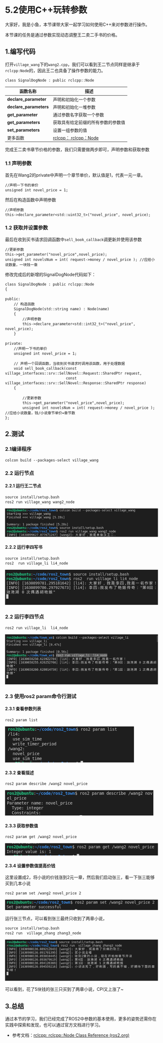 # 5.2使用C++玩转参数

大家好，我是小鱼，本节课带大家一起学习如何使用C++来对参数进行操作。

本节课的任务是通过参数实现动态调整王二卖二手书的价格。

## 1.编写代码

打开`village_wang`下的`wang2.cpp`，我们可以看到王二节点同样是继承于`rclcpp:Node`的，因此王二也具备了操作参数的能力。                                                                                                                                                                         

```
class SignalDogNode : public rclcpp::Node
```

| 函数名称               | 描述                                                         |
| ---------------------- | ------------------------------------------------------------ |
| **declare_parameter**  | 声明和初始化一个参数                                         |
| **declare_parameters** | 声明和初始化一堆参数                                         |
| **get_parameter**      | 通过参数名字获取一个参数                                     |
| **get_parameters**     | 获取具有给定前缀的所有参数的参数值                           |
| **set_parameters**     | 设置一组参数的值                                             |
| 更多函数               | [rclcpp： rclcpp：Node](https://docs.ros2.org/latest/api/rclpy/api/node.html) |

完成王二卖书章节价格的参数，我们只需要做两步即可，声明参数和获取参数

### 1.1 声明参数

首先在Wang2的private中声明一个章节单价，默认值是1，代表一元一章。

```
//声明一下书的单价
unsigned int novel_price = 1;
```

然后在构造函数中声明参数

```
//声明参数
this->declare_parameter<std::uint32_t>("novel_price", novel_price);
```

### 1.2 获取并设置参数

最后在收到买书请求回调函数中`sell_book_callback`调更新并使用该参数

```
//更新参数
this->get_parameter("novel_price",novel_price);
unsigned int novelsNum = int( request->money / novel_price ); //应给小说数量，一块钱一章
```

修改完成后的新增的SignalDogNode代码如下：

```
class SignalDogNode : public rclcpp::Node
{

public:
    // 构造函数
    SignalDogNode(std::string name) : Node(name)
    {
        //声明参数
        this->declare_parameter<std::int32_t>("novel_price", novel_price);
    }

private:
    //声明一下书的单价
    unsigned int novel_price = 1;
    
    // 声明一个回调函数，当收到买书请求时调用该函数，用于处理数据
    void sell_book_callback(const village_interfaces::srv::SellNovel::Request::SharedPtr request,
                            const village_interfaces::srv::SellNovel::Response::SharedPtr response)
    {
   
        //更新参数
        this->get_parameter("novel_price",novel_price);
        unsigned int novelsNum = int( request->money / novel_price ); //应给小说数量，钱/小说章节单价=章节数
};
```

## 2.测试

### 2.1编译程序

```
colcon build --packages-select village_wang
```

### 2.2 运行节点

#### 2.2.1 运行王二节点

```
source install/setup.bash
ros2 run village_wang wang2_node 
```

![image-20210906114050417](5.3使用C++玩转参数/imgs/image-20210906114050417.png)

#### 2.2.2 运行李四写书

```
source install/setup.bash
ros2  run village_li li4_node 
```

![image-20210906114314258](5.3使用C++玩转参数/imgs/image-20210906114314258.png)

### 2.2 运行李四节点

```
ros2 run village_li  li4_node
```

![image-20210903163746196](5.2使用Python玩转参数/imgs/image-20210903163746196.png)

### 2.3 使用ros2 param命令行测试

#### 2.3.1 查看参数列表

```
ros2 param list
```

![image-20210906114451599](5.2使用Python玩转参数/imgs/image-20210906114451599.png)

#### 2.3.2 查看描述

```
ros2 param describe /wang2 novel_price
```

![image-20210906114521147](5.2使用Python玩转参数/imgs/image-20210906114521147.png)

#### 2.3.3 获取参数值

```
ros2 param get /wang2 novel_price
```

![image-20210906114549163](5.2使用Python玩转参数/imgs/image-20210906114549163.png)

#### 2.3.4 设置参数值提高价钱

这里设置成2，将小说的价钱涨到2元一章，然后我们启动张三，看一下张三能够买到几本小说

```
ros2 param set /wang2 novel_price 2
```

![image-20210906115120436](5.2使用Python玩转参数/imgs/image-20210906115120436.png)

运行张三节点，可以看到张三最终只收到了两章小说，

```
source install/setup.bash
ros2 run  village_zhang zhang3_node
```

![image-20210906114946013](5.2使用Python玩转参数/imgs/image-20210906114946013.png)

可以看到，花了5块钱的张三只买到了两章小说，CPI又上涨了~

## 3.总结

通过本节的学习，我们已经完成了ROS2中参数的基本使用，更多的姿势还需你在实践中探索和发现，也可以通过官方文档进行学习。



- 参考文档：[rclcpp: rclcpp::Node Class Reference (ros2.org)](https://docs.ros2.org/foxy/api/rclcpp/classrclcpp_1_1Node.html)



